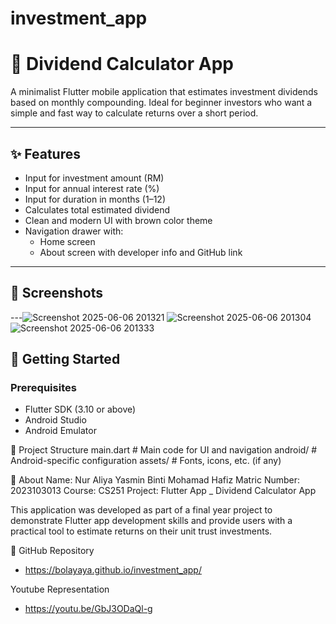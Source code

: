 # investment_app
# 📱 Dividend Calculator App

A minimalist Flutter mobile application that estimates investment dividends based on monthly compounding. Ideal for beginner investors who want a simple and fast way to calculate returns over a short period.

---

## ✨ Features

- Input for investment amount (RM)
- Input for annual interest rate (%)
- Input for duration in months (1–12)
- Calculates total estimated dividend
- Clean and modern UI with brown color theme
- Navigation drawer with:
  - Home screen
  - About screen with developer info and GitHub link

---

## 📸 Screenshots

---![Screenshot 2025-06-06 201321](https://github.com/user-attachments/assets/63d00ba7-ab3b-4ee4-9851-86eabbfaba90)
![Screenshot 2025-06-06 201304](https://github.com/user-attachments/assets/38ce0823-d913-4242-a7f0-c030d9a7867a)
![Screenshot 2025-06-06 201333](https://github.com/user-attachments/assets/74e31459-2288-4fe3-ba49-992e91ca484c)


## 🚀 Getting Started

### Prerequisites

- Flutter SDK (3.10 or above)
- Android Studio 
- Android Emulator

📂 Project Structure
main.dart        # Main code for UI and navigation
android/             # Android-specific configuration
assets/              # Fonts, icons, etc. (if any)

📄 About
Name: Nur Aliya Yasmin Binti Mohamad Hafiz
Matric Number: 2023103013
Course: CS251
Project: Flutter App _ Dividend Calculator App

This application was developed as part of a final year project to demonstrate Flutter app development skills and provide users with a practical tool to estimate returns on their unit trust investments.

🔗 GitHub Repository
- https://bolayaya.github.io/investment_app/

Youtube Representation
- https://youtu.be/GbJ3ODaQl-g

